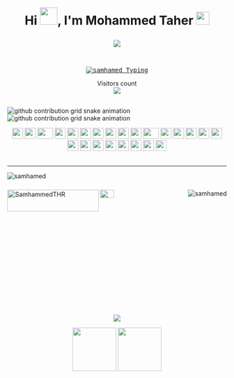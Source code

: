 <h1 align="center">Hi <img src="https://raw.githubusercontent.com/MartinHeinz/MartinHeinz/master/wave.gif" width="40">, I'm Mohammed Taher <img src="https://emoji.slack-edge.com/T0172CCPGUW/party-blob/d7253707fa13e9ee.gif" width="30"/>
  
<!--   
  ```
----------------
💻 I am a self taught FrontEnd Developer
📝 I have a strong interest in Web Development
🔭 Working on Huge FronEnd Projects
🌱 Learning about BackEnd
🌟 Main languages: JavaScript
🚩 Interested in Full Stack Web Development
``` -->
  
  <p align="center">
<a href="https://github.com/samhamed/readme-typing-svg"><img src="https://readme-typing-svg.herokuapp.com?lines=Full-stack+Web+Developer;Laravel+Developer;React+Developer;PHP+Developer;Flutter+Developer;JavaScript+Developer&center=true&width=380&height=45"></a>
</p>
  
<!-- <h3 align="center">I'm a passionate Junior Full-Stack Developer from Morocco -->
</h3></h1></a>

<p align="center">
  <br/>
<kbd>
<a href="https://github.com/samhamed/github-readme-stats"><img alt="samhamed  Typing" src="https://readme-typing-svg.herokuapp.com?color=%2316FF18&duration=5094&multiline=true&width=550&height=77&lines=Mohammed%40Helloworld%3A%24+echo+%22++Hello+Everyone%22;Taher%40Helloworld%3A%24+Hello+Everyone" /></a></kbd>
<!--     <br><br>
     &nbsp&nbsp&nbsp&nbsp&nbsp&nbsp&nbsp&nbsp&nbsp&nbsp&nbsp&nbsp&nbsp&nbsp&nbsp&nbsp&nbsp&nbsp&nbsp&nbsp<a href="https://github.com/samhamed/github-readme-stats"><img alt="samhamed  Typing" src="https://readme-typing-svg.herokuapp.com?color=%235EB3FF&duration=5094&lines=I%E2%80%99m+Passionate+Tech+learner;Big+Challenging+Tasks" /></a>
 <br/>
</p> -->
 
<p align="center"> 
  Visitors count<br>
  <img src="https://profile-counter.glitch.me/samhamed/count.svg" />
</p>






## 

![github contribution grid snake animation](https://raw.githubusercontent.com/samhamed/samhamed/output/github-contribution-grid-snake-dark.svg#gh-dark-mode-only)![github contribution grid snake animation](https://raw.githubusercontent.com/samhamed/samhamed/output/github-contribution-grid-snake.svg#gh-light-mode-only)




<div align="center">
    <img src="https://cultofthepartyparrot.com/parrots/hd/githubparrot.gif" width="25" height="25"/>
    <img src="https://cultofthepartyparrot.com/flags/hd/iranparrot.gif" width="25" height="25"/>
    <img src="https://cultofthepartyparrot.com/parrots/asyncparrot.gif" width="36" height="25"/>
    <img src="https://cultofthepartyparrot.com/parrots/exceptionallyfastparrot.gif" width="25" height="25"/>
    <img src="https://cultofthepartyparrot.com/parrots/hd/60fpsparrot.gif" width="25" height="25"/>
    <img src="https://cultofthepartyparrot.com/parrots/hd/jumpingparrot.gif" width="25" height="25"/>
    <img src="https://cultofthepartyparrot.com/parrots/hd/opensourceparrot.gif" width="25" height="25"/>
    <img src="https://cultofthepartyparrot.com/parrots/hd/dealwithitnowparrot.gif" width="25" height="25"/>
    <img src="https://cultofthepartyparrot.com/parrots/hd/hypnoparrotlight.gif" width="25" height="25"/>
    <img src="https://cultofthepartyparrot.com/parrots/databaseparrot.gif" width="25" height="25"/>
    <img src="https://cultofthepartyparrot.com/parrots/fixparrot.gif" width="36" height="25"/>
    <img src="https://cultofthepartyparrot.com/parrots/hd/laptop_parrot.gif" width="25" height="25"/>
    <img src="https://cultofthepartyparrot.com/parrots/hd/spinningparrot.gif" width="25" height="25"/>
    <img src="https://cultofthepartyparrot.com/parrots/hd/levitationparrot.gif" width="25" height="25"/>
    <img src="https://cultofthepartyparrot.com/parrots/hd/meldparrot.gif" width="25" height="25"/>
    <img src="https://cultofthepartyparrot.com/parrots/slomoparrot.gif" width="25" height="25"/>
    <img src="https://cultofthepartyparrot.com/parrots/hd/moonwalkingparrot.gif" width="25" height="25"/>
    <img src="https://cultofthepartyparrot.com/parrots/hd/stableparrot.gif" width="25" height="25"/>
    <img src="https://cultofthepartyparrot.com/parrots/hd/scienceparrot.gif" width="25" height="25"/>
    <img src="https://cultofthepartyparrot.com/parrots/hd/pirateparrot.gif" width="25" height="25"/>
    <img src="https://cultofthepartyparrot.com/parrots/hd/footballparrot.gif" width="25" height="25"/>
    <img src="https://cultofthepartyparrot.com/parrots/hd/illuminatiparrot.gif" width="25" height="25"/>
    <img src="https://cultofthepartyparrot.com/parrots/hd/hypnoparrotdark.gif" width="25" height="25"/>
    <img src="https://cultofthepartyparrot.com/parrots/hd/mustacheparrot.gif" width="25" height="25"/>
</div>
<br/><hr>
<img align="left" src="https://github-readme-stats.vercel.app/api?username=samhamed&show_icons=true&locale=en&theme=dark&background=000000" alt="samhamed"  />
<h3 align="centre">           </h3><br/>
<p><a href="https://www.buymeacoffee.com/SamhammedTHR"> <img align="left" src="https://cdn.buymeacoffee.com/buttons/v2/default-yellow.png" height="50" width="210" alt="SamhammedTHR" /></a>
  
  
  
  <img align="right" src="https://github-readme-streak-stats.herokuapp.com/?user=samhamed&theme=dark&background=000000" alt="samhamed" />
 <img src="https://media.giphy.com/media/M9gbBd9nbDrOTu1Mqx/giphy.gif" width="25%" height="7%"/>



<p align="center"><img  src="https://raw.githubusercontent.com/samhamed/samhamed/main/git2.webp"></p>
<p align="center">
   <img src="https://i.giphy.com/media/KzJkzjggfGN5Py6nkT/200.webp" width="100">
   <img src="https://i.giphy.com/media/IdyAQJVN2kVPNUrojM/200.webp" width="100"><br><br>
</p>



<!-- 

<h2> <img src = "https://i.pinimg.com/originals/65/c4/f4/65c4f452571be1261e9c623f7da488ac.gif" width ="35"> Github Stats </h2>


[![trophy](https://github-profile-trophy.vercel.app/?username=samhamed&theme=monokai	)](https://github.com/samhamed/github-profile-trophy)![](http://github-profile-summary-cards.vercel.app/api/cards/profile-details?username=samhamed&theme=monokai	)
 -->
